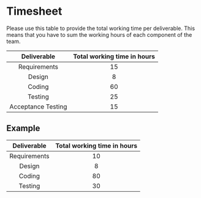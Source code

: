 # Timesheet

Please use this table to provide the total working time per deliverable. This means that you have to sum the working hours of each component of the team.

| Deliverable | Total working time in hours |
|:-----------:|:------------------:|
|Requirements| 15 |
|Design | 8 |
|Coding | 60 |
|Testing | 25 |
|Acceptance Testing | 15 |


## Example

| Deliverable | Total working time in hours |
|:-----------:|:------------------:|
|Requirements| 10 |
|Design | 8 |
|Coding | 80 |
|Testing | 30 |